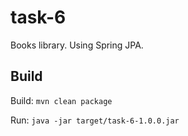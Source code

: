# task-6

Books library. Using Spring JPA.

## Build

Build: `mvn clean package`

Run: `java -jar target/task-6-1.0.0.jar`